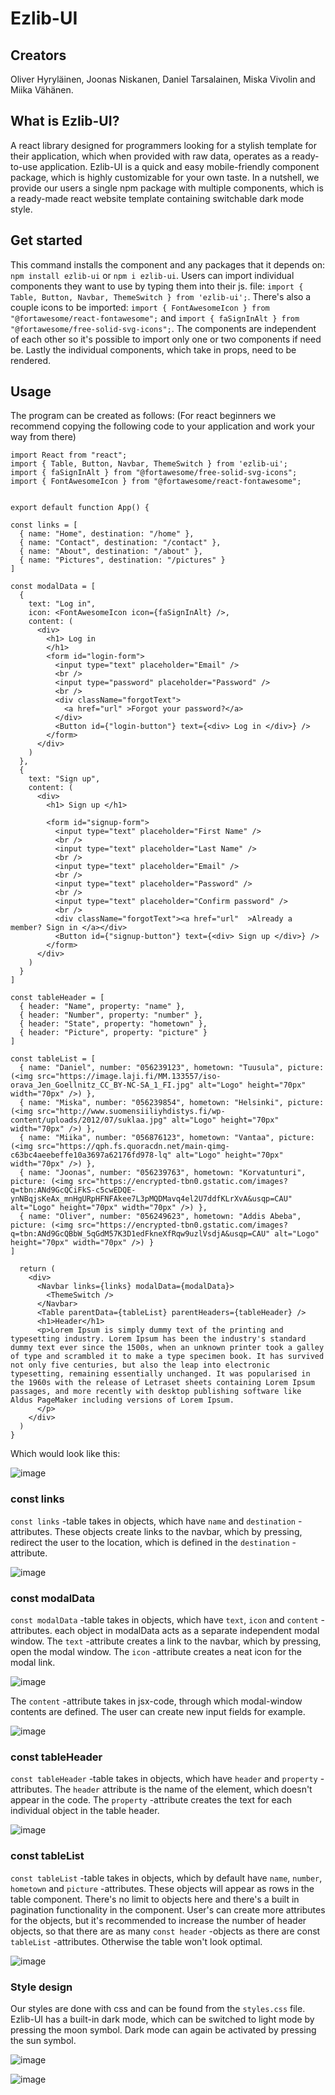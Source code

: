 # Ezlib-UI

## Creators

Oliver Hyryläinen, Joonas Niskanen, Daniel Tarsalainen, Miska Vivolin and Miika Vähänen.

## What is Ezlib-UI?

A react library designed for programmers looking for a stylish template for their application, which when provided with raw data, operates as a ready-to-use application. Ezlib-UI is a quick and easy mobile-friendly component package, which is highly customizable for your own taste. In a nutshell, we provide our users a single npm package with multiple components, which is a ready-made react website template containing switchable dark mode style.

## Get started

This command installs the component and any packages that it depends on: `npm install ezlib-ui` or `npm i ezlib-ui`. Users can import individual components they want to use by typing them into their js. file: `import { Table, Button, Navbar, ThemeSwitch } from 'ezlib-ui';`. There's also a couple icons to be imported: `import { FontAwesomeIcon } from "@fortawesome/react-fontawesome";` and `import { faSignInAlt } from "@fortawesome/free-solid-svg-icons";`. The components are independent of each other so it's possible to import only one or two components if need be. Lastly the individual components, which take in props, need to be rendered.

## Usage

The program can be created as follows:
(For react beginners we recommend copying the following code to your application and work your way from there)

```
import React from "react";
import { Table, Button, Navbar, ThemeSwitch } from 'ezlib-ui';
import { faSignInAlt } from "@fortawesome/free-solid-svg-icons";
import { FontAwesomeIcon } from "@fortawesome/react-fontawesome";


export default function App() {

const links = [
  { name: "Home", destination: "/home" },
  { name: "Contact", destination: "/contact" },
  { name: "About", destination: "/about" },
  { name: "Pictures", destination: "/pictures" }
]

const modalData = [
  {
    text: "Log in",
    icon: <FontAwesomeIcon icon={faSignInAlt} />,
    content: (
      <div>
        <h1> Log in
        </h1>
        <form id="login-form">
          <input type="text" placeholder="Email" />
          <br />
          <input type="password" placeholder="Password" />
          <br />
          <div className="forgotText">
            <a href="url" >Forgot your password?</a>
          </div>
          <Button id={"login-button"} text={<div> Log in </div>} />
        </form>
      </div>
    )
  },
  {
    text: "Sign up",
    content: (
      <div>
        <h1> Sign up </h1>

        <form id="signup-form">
          <input type="text" placeholder="First Name" />
          <br />
          <input type="text" placeholder="Last Name" />
          <br />
          <input type="text" placeholder="Email" />
          <br />
          <input type="text" placeholder="Password" />
          <br />
          <input type="text" placeholder="Confirm password" />
          <br />
          <div className="forgotText"><a href="url"  >Already a member? Sign in </a></div>
          <Button id={"signup-button"} text={<div> Sign up </div>} />
        </form>
      </div>
    )
  }
]

const tableHeader = [
  { header: "Name", property: "name" },
  { header: "Number", property: "number" },
  { header: "State", property: "hometown" },
  { header: "Picture", property: "picture" }
]

const tableList = [
  { name: "Daniel", number: "056239123", hometown: "Tuusula", picture: (<img src="https://image.laji.fi/MM.133557/iso-orava_Jen_Goellnitz_CC_BY-NC-SA_1_FI.jpg" alt="Logo" height="70px" width="70px" />) },
  { name: "Miska", number: "056239854", hometown: "Helsinki", picture: (<img src="http://www.suomensiiliyhdistys.fi/wp-content/uploads/2012/07/suklaa.jpg" alt="Logo" height="70px" width="70px" />) },
  { name: "Miika", number: "056876123", hometown: "Vantaa", picture: (<img src="https://qph.fs.quoracdn.net/main-qimg-c63bc4aeebeffe10a3697a62176fd978-lq" alt="Logo" height="70px" width="70px" />) },
  { name: "Joonas", number: "056239763", hometown: "Korvatunturi", picture: (<img src="https://encrypted-tbn0.gstatic.com/images?q=tbn:ANd9GcQCiFkS-c5cwEDQE-ynNBqjsKeAx_mnHgURpHFNFAkee7L3pMQDMavq4el2U7ddfKLrXvA&usqp=CAU" alt="Logo" height="70px" width="70px" />) },
  { name: "Oliver", number: "056249623", hometown: "Addis Abeba", picture: (<img src="https://encrypted-tbn0.gstatic.com/images?q=tbn:ANd9GcQBbW_5qGdM57K3D1edFkneXfRqw9uzlVsdjA&usqp=CAU" alt="Logo" height="70px" width="70px" />) }
]

  return (
    <div>
      <Navbar links={links} modalData={modalData}>
        <ThemeSwitch />
      </Navbar>
      <Table parentData={tableList} parentHeaders={tableHeader} />
      <h1>Header</h1>
      <p>Lorem Ipsum is simply dummy text of the printing and typesetting industry. Lorem Ipsum has been the industry's standard dummy text ever since the 1500s, when an unknown printer took a galley of type and scrambled it to make a type specimen book. It has survived not only five centuries, but also the leap into electronic typesetting, remaining essentially unchanged. It was popularised in the 1960s with the release of Letraset sheets containing Lorem Ipsum passages, and more recently with desktop publishing software like Aldus PageMaker including versions of Lorem Ipsum.
      </p>
    </div>
  )
}
```

Which would look like this:

![image](https://user-images.githubusercontent.com/78149945/142471544-69ec8eae-ac25-49ca-a8a9-549bdfa8e2f0.png)



### const links

`const links` -table takes in objects, which have `name` and `destination` -attributes. These objects create links to the navbar, which by pressing, redirect the user to the location, which is defined in the `destination` -attribute.

![image](https://user-images.githubusercontent.com/78149945/142477747-d68ab3b9-e95a-458a-b145-4e5b5b36b0ef.png)

### const modalData

`const modalData` -table takes in objects, which have `text`, `icon` and `content` -attributes. each object in modalData acts as a separate independent modal window. The `text` -attribute creates a link to the navbar, which by pressing, open the modal window. The `icon` -attribute creates a neat icon for the modal link.

![image](https://user-images.githubusercontent.com/78149945/142477887-5f922194-5a41-47c8-b25b-f9b9bfc9a9a1.png)

The `content` -attribute takes in jsx-code, through which modal-window contents are defined. The user can create new input fields for example.

![image](https://user-images.githubusercontent.com/78149945/142477952-be3714ce-9039-4d78-9b6c-a177a81c8d22.png)


### const tableHeader

`const tableHeader` -table takes in objects, which have `header` and `property` -attributes. The `header` attribute is the name of the <th> element, which doesn't appear in the code. The `property` -attribute creates the text for each individual object in the table header.
  
![image](https://user-images.githubusercontent.com/78149945/142480205-fe95f3a3-5ab1-4663-8b6c-0e7e8be66468.png)
  

### const tableList

`const tableList` -table takes in objects, which by default have `name`, `number`, `hometown` and `picture` -attributes. These objects will appear as rows in the table component. There's no limit to objects here and there's a built in pagination functionality in the component. User's can create more attributes for the objects, but it's recommended to increase the number of header objects, so that there are as many `const header` -objects as there are const `tableList` -attributes. Otherwise the table won't look optimal.
  
![image](https://user-images.githubusercontent.com/78149945/142478387-4d963219-ccce-4446-9dee-1f5112eba9a4.png)

### Style design 

Our styles are done with css and can be found from the `styles.css` file. Ezlib-UI has a built-in dark mode, which can be switched to light mode by pressing the moon symbol. Dark mode can again be activated by pressing the sun symbol.
  
![image](https://user-images.githubusercontent.com/78149945/142479892-1f42ae1a-2b7c-4565-a1e8-195f0e58f354.png)

![image](https://user-images.githubusercontent.com/78149945/142479945-60de2964-1822-4fc8-a56b-51e2f4be2e4d.png)
